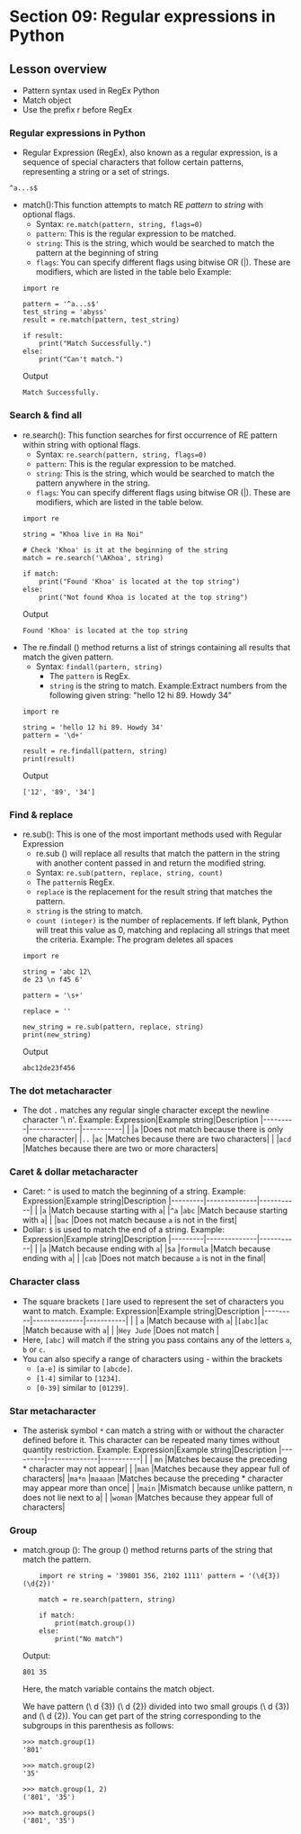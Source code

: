# Section 09: Regular expressions in Python
## Lesson overview
- Pattern syntax used in RegEx Python
- Match object
- Use the prefix r before RegEx
### Regular expressions in Python
- Regular Expression (RegEx), also known as a regular expression, is a sequence of special characters that follow certain patterns, representing a string or a set of strings.
```
^a...s$
```
- match():This function attempts to match RE *pattern* to *string* with optional flags.
    - Syntax: ```re.match(pattern, string, flags=0)```
    - ```pattern```: This is the regular expression to be matched.
    - ``string``: This is the string, which would be searched to match the pattern at the beginning of string
    - ``flags``: You can specify different flags using bitwise OR (|). These are modifiers, which are listed in the table belo
    Example:
    ```
    import re
    
    pattern = '^a...s$'
    test_string = 'abyss'
    result = re.match(pattern, test_string)
    
    if result:
        print("Match Successfully.")
    else:
        print("Can't match.")
    ```
    Output
    ```
    Match Successfully.
    ```
### Search & find all
- re.search(): This function searches for first occurrence of RE pattern within string with optional flags.
    - Syntax: ```re.search(pattern, string, flags=0)```
    - ```pattern```: This is the regular expression to be matched.
    - ```string```: This is the string, which would be searched to match the pattern anywhere in the string.
    - ```flags```: You can specify different flags using bitwise OR (|). These are modifiers, which are listed in the table below.
    ```
    import re
 
    string = "Khoa live in Ha Noi"
 
    # Check 'Khoa' is it at the beginning of the string
    match = re.search('\AKhoa', string)
 
    if match: 
        print("Found 'Khoa' is located at the top string") 
    else:
        print("Not found Khoa is located at the top string")
    ```
    Output
    ```
    Found 'Khoa' is located at the top string
    ```
- The re.findall () method returns a list of strings containing all results that match the given pattern.
    - Syntax: ```findall(partern, string)```
        - The ```pattern``` is RegEx.
        - ```string``` is the string to match.
    Example:Extract numbers from the following given string: "hello 12 hi 89. Howdy 34"
    ```
    import re   
 
    string = 'hello 12 hi 89. Howdy 34'
    pattern = '\d+'
    
    result = re.findall(pattern, string) 
    print(result)
    ```
    Output
    ```
    ['12', '89', '34']
    ```
### Find & replace
- re.sub(): This is one of the most important methods used with Regular Expression
    - re.sub () will replace all results that match the pattern in the string with another content passed in and return the modified string.
    - Syntax: ```re.sub(pattern, replace, string, count)```
    - The ```pattern```is RegEx.
    - ```replace``` is the replacement for the result string that matches the pattern.
    - ```string``` is the string to match.
    - ```count (integer)``` is the number of replacements. If left blank, Python will treat this value as 0, matching and replacing all strings that meet the criteria.
    Example: The program deletes all spaces
    ```
    import re
 
    string = 'abc 12\
    de 23 \n f45 6'
    
    pattern = '\s+'
    
    replace = ''
    
    new_string = re.sub(pattern, replace, string) 
    print(new_string)
    ```
    Output
    ```
    abc12de23f456
    ```
### The dot metacharacter
- The dot ``.`` matches any regular single character except the newline character '\ n'.
    Example:
    Expression|Example string|Description
    |---------|--------------|-----------|
    |         |```a```       |Does not match because there is only one character|
    |``..``   |```ac```      |Matches because there are two characters|
    |         |```acd```     |Matches because there are two or more characters| 
 
### Caret & dollar metacharacter
- Caret: ``^`` is used to match the beginning of a string.
    Example:
    Expression|Example string|Description
    |---------|--------------|-----------|
    |         |```a```       |Match because starting with ``a``|
    |``^a``    |```abc```     |Match because starting with ``a``|
    |         |```bac```     |Does not match because ``a`` is not in the first| 
- Dollar: ``$`` is used to match the end of a string.
    Example:
    Expression|Example string|Description
    |---------|--------------|-----------|
    |         |```a```       |Match because ending with ``a``|
    |``$a``   |```formula``` |Match because ending with ``a``|
    |         |```cab```     |Does not match because ``a`` is not in the final| 
### Character class
- The square brackets ``[]``are used to represent the set of characters you want to match.
    Example:
    Expression|Example string|Description
    |---------|--------------|-----------|
    |         |  ``a``       |Match because  with ``a``|
    |``[abc]``|``ac``        |Match because  with ``a``|
    |         |``Hey Jude``  |Does not match | 
- Here, ``[abc]`` will match if the string you pass contains any of the letters ``a``, ``b`` or ``c``.
- You can also specify a range of characters using - within the brackets
    - ``[a-e]`` is similar to ``[abcde]``.
    - ``[1-4]`` similar to ``[1234]``.
    - ``[0-39]`` similar to ``[01239]``.
### Star metacharacter
- The asterisk symbol ``*`` can match a string with or without the character defined before it. This character can be repeated many times without quantity restriction.
    Example:
    Expression|Example string|Description
    |---------|--------------|-----------|
    |         |  ``mn``      |Matches because the preceding * character may not appear|
    |         |``man``       |Matches because they appear full of characters| 
    |``ma*n`` |``maaaan``    |Matches because the preceding * character may appear more than once| 
    |         |``main``      |Mismatch because unlike pattern, n does not lie next to a| 
    |         |``woman``     |Matches because they appear full of characters|
### Group
- match.group (): The group () method returns parts of the string that match the pattern.
    ```
        import re string = '39801 356, 2102 1111' pattern = '(\d{3}) (\d{2})'
        
        match = re.search(pattern, string)
        
        if match: 
            print(match.group()) 
        else:
            print("No match")
    ```
    Output: 
    ```
    801 35
    ```
    Here, the match variable contains the match object.

    We have pattern (\ d {3}) (\ d {2}) divided into two small groups (\ d {3}) and (\ d {2}). You can get part of the string corresponding to the subgroups in this parenthesis as follows:
    ```
    >>> match.group(1)
    '801'
    
    >>> match.group(2)
    '35'
    
    >>> match.group(1, 2)
    ('801', '35')
    
    >>> match.groups()
    ('801', '35')
    ```





